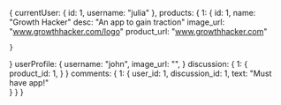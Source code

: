 {
  currentUser: {
    id: 1,
    username: "julia"
  },
  products: {
    1: {
      id: 1,
      name: "Growth Hacker"
      desc: "An app to gain traction"
      image_url: "www.growthhacker.com/logo"
      product_url: "www.growthhacker.com"

    }
  }
  userProfile: {
    username: "john",
    image_url: "",
  }
  discussion: {
    1: {
      product_id: 1,
    }
  }
  comments: {
    1: {
      user_id: 1,
      discussion_id: 1,
      text: "Must have app!"    
    }
  }
}
